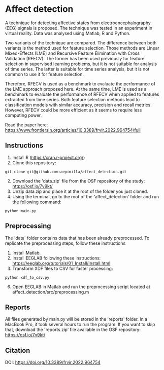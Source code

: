 # Affect detection

A technique for detecting affective states from electroencephalography (EEG) signals is proposed. The technique was tested in an experiment in virtual reality. Data was analysed using Matlab, R and Python.

Two variants of the technique are compared. The difference between both variants is the method used for feature selection. Those methods are Linear Mixed-Effects (LME) and Recursive Feature Elimination with Cross Validation (RFECV). The former has been used previously for feature selection in supervised learning problems, but it is not suitable for analysis of time series. The latter is suitable for time series analysis, but it is not common to use it for feature selection.

Therefore, RFECV is used as a benchmark to evaluate the performance of the LME approach proposed here. At the same time, LME is used as a benchmark to evaluate the performance of RFECV when applied to features extracted from time series. Both feature selection methods lead to classification models with similar accuracy, precision and recall metrics. However, RFECV could be more efficient as it seems to require less computing power. 

Read the paper here: https://www.frontiersin.org/articles/10.3389/frvir.2022.964754/full


## Instructions
1. Install R (https://cran.r-project.org/)
2. Clone this repository:
```
git clone git@github.com:aepinilla/affect_detection.git
```
2. Download the 'data.zip' file from the OSF repository of the study: https://osf.io/7v9kt/
3. Unzip data.zip and place it at the root of the folder you just cloned.
6. Using the terminal, go to the root of the 'affect_detection' folder and run the following command:
```
python main.py
```

## Preprocessing
The 'data' folder contains data that has been already preprocessed. To replicate the preprocessing steps, follow these instructions:
1. Install Matlab.
2. Install EEGLAB following these instructions: https://eeglab.org/tutorials/01_Install/Install.html
4. Transform XDF files to CSV for faster processing:
```
python xdf_to_csv.py
```
6. Open EEGLAB in Matlab and run the preprocessing script located at affect_detection/src/preprocessing.m

## Reports
All files generated by main.py will be stored in the 'reports' folder. In a MacBook Pro, it took several hours to run the program. If you want to skip that, download the 'reports.zip' file available in the OSF repository: https://osf.io/7v9kt/

## Citation
DOI: https://doi.org/10.3389/frvir.2022.964754

